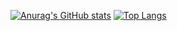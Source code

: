 [![Anurag's GitHub stats](https://github-readme-stats.vercel.app/api?username=JustZark)](https://github.com/anuraghazra/github-readme-stats)
[![Top Langs](https://github-readme-stats.vercel.app/api/top-langs/?username=JustZark&layout=compact)](https://github.com/anuraghazra/github-readme-stats)
